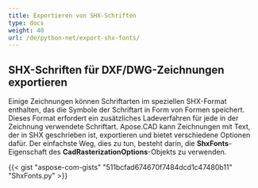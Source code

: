 ```yaml
---
title: Exportieren von SHX-Schriften
type: docs
weight: 40
url: /de/python-net/export-shx-fonts/
---
```


## **SHX-Schriften für DXF/DWG-Zeichnungen exportieren**

Einige Zeichnungen können Schriftarten im speziellen SHX-Format enthalten, das die Symbole der Schriftart in Form von Formen speichert. Dieses Format erfordert ein zusätzliches Ladeverfahren für jede in der Zeichnung verwendete Schriftart. Apose.CAD kann Zeichnungen mit Text, der in SHX geschrieben ist, exportieren und bietet verschiedene Optionen dafür. Der einfachste Weg, dies zu tun, besteht darin, die 
**ShxFonts**-Eigenschaft des 
**CadRasterizationOptions**-Objekts zu verwenden.

{{< gist "aspose-com-gists" "511bcfad674670f7484dcd1c47480b11" "ShxFonts.py" >}}
